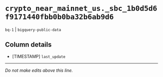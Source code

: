 # `crypto_near_mainnet_us._sbc_1b0d5d6f9171440fbb0b0ba32b6ab9d6`
`bq-1` | `bigquery-public-data`

## Column details
* [TIMESTAMP] `last_update`

-------------------------------------------------------------------------------
*Do not make edits above this line.*
